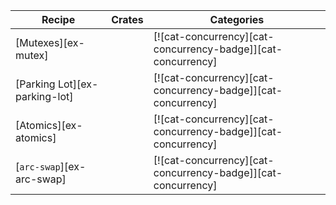 | Recipe | Crates | Categories |
|---|---|---|
| [Mutexes][ex-mutex] |  | [![cat-concurrency][cat-concurrency-badge]][cat-concurrency] |
| [Parking Lot][ex-parking-lot] |  | [![cat-concurrency][cat-concurrency-badge]][cat-concurrency] |
| [Atomics][ex-atomics] |  | [![cat-concurrency][cat-concurrency-badge]][cat-concurrency] |
| [`arc-swap`][ex-arc-swap] |  | [![cat-concurrency][cat-concurrency-badge]][cat-concurrency] |
